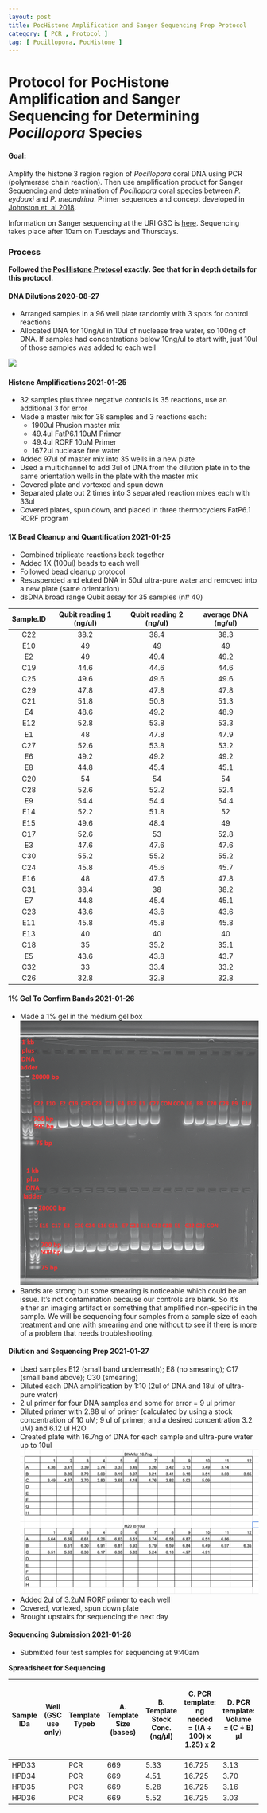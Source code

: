 ```yaml
---
layout: post
title: PocHistone Amplification and Sanger Sequencing Prep Protocol
category: [ PCR , Protocol ]
tag: [ Pocillopora, PocHistone ]
---
```

# Protocol for PocHistone Amplification and Sanger Sequencing for Determining *Pocillopora* Species

#### Goal:
Amplify the histone 3 region region  of _Pocillopora_ coral DNA using PCR (polymerase chain reaction). Then use amplification product for Sanger Sequencing and determination of _Pocillopora_ coral species between _P. eydouxi_ and _P. meandrina_. Primer sequences and concept developed in [Johnston et. al 2018](https://peerj.com/articles/4355/).

Information on Sanger sequencing at the URI GSC is [here](https://web.uri.edu/gsc/sanger_sequencing/). Sequencing takes place after 10am on Tuesdays and Thursdays.

### Process

**Followed the [PocHistone Protocol](https://github.com/meschedl/MESPutnam_Open_Lab_Notebook/blob/master/_posts/2021-01-25-pochistone-protocol.md) exactly. See that for in depth details for this protocol.**

#### DNA Dilutions 2020-08-27

- Arranged samples in a 96 well plate randomly with 3 spots for control reactions
- Allocated DNA for 10ng/ul in 10ul of nuclease free water, so 100ng of DNA. If samples had concentrations below 10ng/ul to start with, just 10ul of those samples was added to each well

![](https://raw.githubusercontent.com/meschedl/MESPutnam_Open_Lab_Notebook/master/images/dilution-plate.png)

#### Histone Amplifications 2021-01-25

- 32 samples plus three negative controls is 35 reactions, use an additional 3 for error
- Made a master mix for 38 samples and 3 reactions each:
  - 1900ul Phusion master mix
  - 49.4ul FatP6.1 10uM Primer
  - 49.4ul RORF 10uM Primer
  - 1672ul nuclease free water
- Added 97ul of master mix into 35 wells in a new plate
- Used a multichannel to add 3ul of DNA from the dilution plate in to the same orientation wells in the plate with the master mix
- Covered plate and vortexed and spun down
- Separated plate out 2 times into 3 separated reaction mixes each with 33ul
- Covered plates, spun down, and placed in three thermocyclers FatP6.1 RORF program

#### 1X Bead Cleanup and Quantification 2021-01-25

- Combined triplicate reactions back together
- Added 1X (100ul) beads to each well
- Followed bead cleanup protocol
- Resuspended and eluted DNA in 50ul ultra-pure water and removed into a new plate (same orientation)
- dsDNA broad range Qubit assay for 35 samples (n# 40)

**Sample.ID**|**Qubit reading 1 (ng/ul)**|**Qubit reading 2 (ng/ul)**|**average DNA (ng/ul)**
:-----:|:-----:|:-----:|:-----:
C22|38.2|38.4|38.3
E10|49|49|49
E2|49|49.4|49.2
C19|44.6|44.6|44.6
C25|49.6|49.6|49.6
C29|47.8|47.8|47.8
C21|51.8|50.8|51.3
E4|48.6|49.2|48.9
E12|52.8|53.8|53.3
E1|48|47.8|47.9
C27|52.6|53.8|53.2
E6|49.2|49.2|49.2
E8|44.8|45.4|45.1
C20|54|54|54
C28|52.6|52.2|52.4
E9|54.4|54.4|54.4
E14|52.2|51.8|52
E15|49.6|48.4|49
C17|52.6|53|52.8
E3|47.6|47.6|47.6
C30|55.2|55.2|55.2
C24|45.8|45.6|45.7
E16|48|47.6|47.8
C31|38.4|38|38.2
E7|44.8|45.4|45.1
C23|43.6|43.6|43.6
E11|45.8|45.8|45.8
E13|40|40|40
C18|35|35.2|35.1
E5|43.6|43.8|43.7
C32|33|33.4|33.2
C26|32.8|32.8|32.8


#### 1% Gel To Confirm Bands 2021-01-26

- Made a 1% gel in the medium gel box
  ![](https://raw.githubusercontent.com/daniellembecker/DanielleBecker_Lab_Notebook/master/images/20210126_PocHistone_Gel.png)
- Bands are strong but some smearing is noticeable which could be an issue. It’s not contamination because our controls are blank. So it’s either an imaging artifact or something that amplified non-specific in the sample. We will be sequencing four samples from a sample size of each treatment and one with smearing and one without to see if there is more of a problem that needs troubleshooting.

#### Dilution and Sequencing Prep 2021-01-27

- Used samples E12 (small band underneath); E8 (no smearing); C17 (small band above); C30 (smearing)
- Diluted each DNA amplification by 1:10 (2ul of DNA and 18ul of ultra-pure water)
- 2 ul primer for four DNA samples and some for error = 9 ul primer
- Diluted primer with 2.88 ul of primer (calculated by using a stock concentration of 10 uM; 9 ul of primer; and a desired concentration 3.2 uM) and 6.12 ul H2O
- Created plate with 16.7ng of DNA for each sample and ultra-pure water up to 10ul
 ![](https://raw.githubusercontent.com/daniellembecker/DanielleBecker_Lab_Notebook/master/images/20210126_16.7ng_H20_10ul.png)
- Added 2ul of 3.2uM RORF primer to each well
- Covered, vortexed, spun down plate
- Brought upstairs for sequencing the next day

#### Sequencing Submission 2021-01-28
- Submitted four test samples for sequencing at 9:40am 

**Spreadsheet for Sequencing**

| Sample IDa | Well  (GSC use only) | Template Typeb | A. Template Size (bases) | B. Template Stock Conc. (ng/µl) | C. PCR template: ng needed = ((A ÷ 100) x 1.25)  x 2 | D. PCR template: Volume = (C ÷ B) µl | F. Volume PCR-H20 needed (10 minus D  or E) µl | G. Volume primer needed 1  µl per reaction |
|------------|----------------------|----------------|--------------------------|---------------------------------|------------------------------------------------------|--------------------------------------|------------------------------------------------|--------------------------------------------|
| HPD33      |                      | PCR            | 669                      | 5.33                            | 16.725                                               | 3.13                                 | 6.87                                           | 2                                          |
| HPD34      |                      | PCR            | 669                      | 4.51                            | 16.725                                               | 3.70                                 | 6.30                                           | 2                                          |
| HPD35      |                      | PCR            | 669                      | 5.28                            | 16.725                                               | 3.16                                 | 6.84                                           | 2                                          |
| HPD36      |                      | PCR            | 669                      | 5.52                            | 16.725                                               | 3.03                                 | 6.97                                           | 2                                          |
